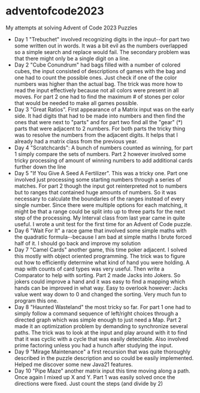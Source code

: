 # adventofcode2023
My attempts at solving Advent of Code 2023 Puzzles

* Day 1 "Trebuchet" involved recognizing digits in the input--for part two some written out in words.
  It was a bit evil as the numbers overlapped so a simple search and replace would fail.
  The secondary problem was that there might only be a single digit on a line.
* Day 2 "Cube Conundrum" had bags filled with a number of colored cubes, the input consisted of descriptions of games with the bag and
  one had to count the possible ones. Just check if one of the color numbers was higher than the actual bag. The trick was more
  how to read the input effectively because not all colors were present in all moves. For part 2 one had to find the
  maximum # of stones per color that would be needed to make all games possible.
* Day 3 "Great Ratios". First appearance of a Matrix input was on the early side. It had digits that had to be made into numbers and
  then find the ones that were next to "parts" and for part two find all the "gear" (*) parts that were adjacent to 2 numbers. For both parts
  the tricky thing was to resolve the numbers from the adjacent digits. It helps that I already had a matrix class from the previous year.
* Day 4 "Scratchcards": A bunch of numbers counted as winning, for part 1 simply compare the sets of numbers. Part 2 however involved some tricky
  processing of amount of winning numbers to add additional cards further down the line
* Day 5 "If You Give A Seed A Fertilizer". This was a tricky one. Part one involved just processing some starting numbers through a series of matches.
  For part 2 though the input got reinterpreted not to numbers but to ranges that contained huge amounts of numbers. So it was necessary to calculate
  the boundaries of the ranges instead of every single number. Since there were multiple options for each matching, it might be that a range could
  be split into up to three parts for the next step of the processing. My Interval class from last year came in quite useful. I wrote a unit test
  for the first time for an Advent of Code puzzle.
* Day 6 "Wait For It" a race game that involved some simple maths with the quadratic formula--because I am bad at simple maths I brute forced
  half of it. I should go back and improve my solution
* Day 7 "Camel Cards" another game, this time poker adjacent. I solved this mostly with object oriented programming. The trick was to figure out how
  to
  efficiently determine what kind of hand you were holding. A map with counts of card types was very useful. Then write a Comparator to help with
  sorting. Part 2 made Jacks into Jokers. So jokers could improve a hand and it was easy to find a mapping which hands can be improved in what way.
  Easy to overlook however: Jacks value went way down to 0 and changed the sorting. Very much fun to program this one.
* Day 8 "Haunted Wasteland" the most tricky so far. For part 1 one had to simply follow a command sequence of left/right choices through a directed
  graph
  which was simple enough to just need a Map. Part 2 made it an optimization problem by demanding to synchronize several paths. The trick was to look
  at
  the input and play around with it to find that it was cyclic with a cycle that was easily detectable. Also involved prime factoring unless you
  had a hunch after studying the input.
* Day 9 "Mirage Maintenance" a first recursion that was quite thoroughly described in the puzzle description and so could be easily implemented.  
  Helped me discover some new Java21 features.
* Day 10 "Pipe Maze" another matrix input this time moving along a path. Once again I mixed up X and Y. Part 1 was easily solved once the directions
  were fixed. Just count the steps (and divide by 2)